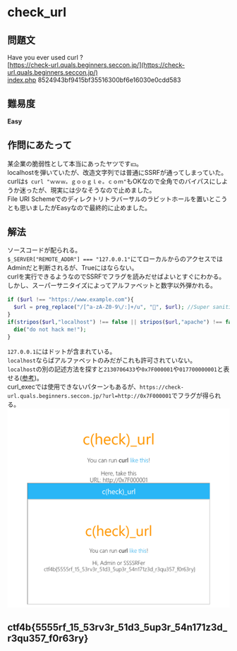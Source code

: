# check_url

## 問題文
Have you ever used curl ?  
[https://check-url.quals.beginners.seccon.jp/](https://check-url.quals.beginners.seccon.jp/)  
[index.php](files/index.php) 8524943bf9415bf35516300bf6e16030e0cdd583  

## 難易度
**Easy**  

## 作問にあたって
某企業の脆弱性として本当にあったヤツです💴。  
localhostを弾いていたが、改造文字列では普通にSSRFが通ってしまっていた。  
curlは`$ curl "ｗｗｗ。ｇｏｏｇｌｅ。ｃｏｍ"`もOKなので全角でのバイパスにしようか迷ったが、現実には少なそうなので止めました。  
File URI Schemeでのディレクトリトラバーサルのラビットホールを置いとこうとも思いましたがEasyなので最終的に止めました。  

## 解法
ソースコードが配られる。  
`$_SERVER["REMOTE_ADDR"] === "127.0.0.1"`にてローカルからのアクセスではAdminだと判断されるが、Trueにはならない。  
curlを実行できるようなのでSSRFでフラグを読みだせばよいとすぐにわかる。  
しかし、スーパーサニタイズによってアルファベットと数字以外弾かれる。  
```php
if ($url !== "https://www.example.com"){
  $url = preg_replace("/[^a-zA-Z0-9\/:]+/u", "👻", $url); //Super sanitizing
}
if(stripos($url,"localhost") !== false || stripos($url,"apache") !== false){
  die("do not hack me!");
}
```
`127.0.0.1`にはドットが含まれている。  
`localhost`ならばアルファベットのみだがこれも許可されていない。  
`localhost`の別の記述方法を探すと`2130706433`や`0x7F000001`や`017700000001`と表せる([参考](https://qiita.com/naka_kyon/items/88478be20b300e757fc0))。  
curl_execでは使用できないパターンもあるが、`https://check-url.quals.beginners.seccon.jp/?url=http://0x7F000001`でフラグが得られる。  
![images/0.png](images/0.png)  

## ctf4b{5555rf_15_53rv3r_51d3_5up3r_54n171z3d_r3qu357_f0r63ry}
